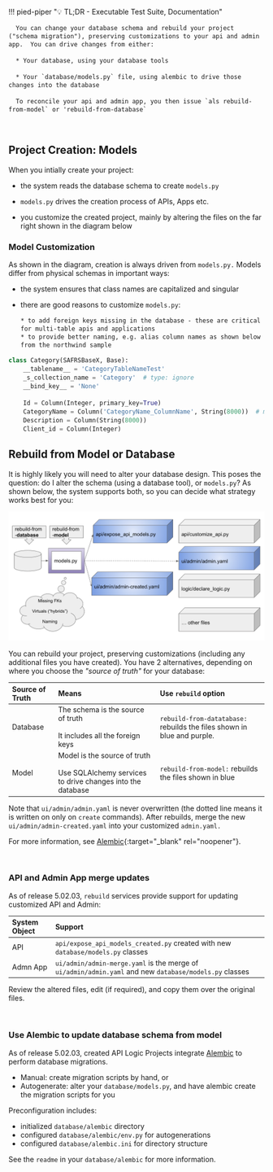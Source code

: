 !!! pied-piper ":bulb: TL;DR - Executable Test Suite, Documentation"

      You can change your database schema and rebuild your project ("schema migration"), preserving customizations to your api and admin app.  You can drive changes from either:

      * Your database, using your database tools

      * Your `database/models.py` file, using alembic to drive those changes into the database

      To reconcile your api and admin app, you then issue `als rebuild-from-model` or 'rebuild-from-database`


&nbsp;

## Project Creation: Models

When you intially create your project:

* the system reads the database schema to create `models.py`

* `models.py` drives the creation process of APIs, Apps etc.

* you customize the created project, mainly by altering the files on the far right shown in the diagram below

### Model Customization

As shown in the diagram, creation is always driven from `models.py.`  Models differ from physical schemas in important ways:

* the system ensures that class names are capitalized and singular

* there are good reasons to customize `models.py`:

      * to add foreign keys missing in the database - these are critical for multi-table apis and applications
      * to provide better naming, e.g. alias column names as shown below from the northwind sample

```python title='alias column names'
class Category(SAFRSBaseX, Base):
    __tablename__ = 'CategoryTableNameTest'
    _s_collection_name = 'Category'  # type: ignore
    __bind_key__ = 'None'

    Id = Column(Integer, primary_key=True)
    CategoryName = Column('CategoryName_ColumnName', String(8000))  # manual fix - alias
    Description = Column(String(8000))
    Client_id = Column(Integer)
```


## Rebuild from Model or Database

It is highly likely you will need to alter your database design.  This poses the question: do I alter the schema (using a database tool), or `models.py`?  As shown below, the system supports both, so you can decide what strategy works best for you:

![rebuild-from](images/extended_builder/rebuild-from.png)

You can rebuild your project, preserving customizations (including any additional files you have created).  You have 2 alternatives, depending on where you choose the _"source of truth"_ for your database:

| Source of Truth | Means | Use `rebuild` option |
| :--- |:---|:---|
| Database | The schema is the source of truth<br><br>It includes all the foreign keys | `rebuild-from-datatabase:` rebuilds the files shown in blue and purple. |
| Model | Model is the source of truth<br><br>Use SQLAlchemy services to drive changes into the database |`rebuild-from-model:` rebuilds the files shown in blue |

Note that `ui/admin/admin.yaml` is never overwritten (the dotted line 
means it is written on only on `create` commands).  After rebuilds, merge the new `ui/admin/admin-created.yaml` into your customized `admin.yaml.`

For more information, see [Alembic](Data-Model-Customization.md){:target="_blank" rel="noopener"}.

&nbsp;

### API and Admin App merge updates

As of release 5.02.03, ```rebuild``` services provide support for updating customized API and Admin:

| System Object | Support |
| :---  | :--- |
| API | `api/expose_api_models_created.py` created with new `database/models.py` classes |
| Admn App | `ui/admin/admin-merge.yaml` is the merge of `ui/admin/admin.yaml` and new `database/models.py` classes |

Review the altered files, edit (if required), and copy them over the original files.

&nbsp;

### Use Alembic to update database schema from model

As of release 5.02.03, created API Logic Projects integrate [Alembic](https://alembic.sqlalchemy.org/en/latest/index.html) to perform database migrations.

* Manual: create migration scripts by hand, or
* Autogenerate: alter your `database/models.py`, and have alembic create the migration scripts for you

Preconfiguration includes:

* initialized `database/alembic` directory
* configured `database/alembic/env.py` for autogenerations
* configured `database/alembic.ini` for directory structure

See the `readme` in your `database/alembic` for more information.
